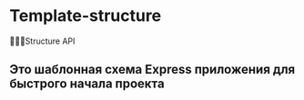# Template-structure
👾🚀🚩Structure API 

## Это шаблонная схема Express приложения для быстрого начала проекта
